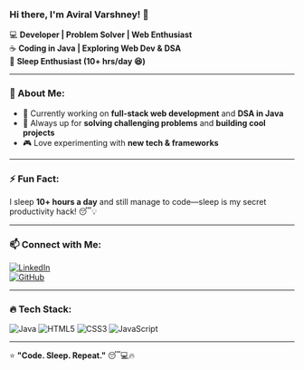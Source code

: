 ### Hi there, I'm Aviral Varshney! 👋

💻 **Developer | Problem Solver | Web Enthusiast**  
☕ **Coding in Java | Exploring Web Dev & DSA**  
🛌 **Sleep Enthusiast (10+ hrs/day 😆)**  

---

### 🚀 About Me:
- 🔭 Currently working on **full-stack web development** and **DSA in Java**
- 🎯 Always up for **solving challenging problems** and **building cool projects**
- 🎮 Love experimenting with **new tech & frameworks**

---

### ⚡ Fun Fact:
I sleep **10+ hours a day** and still manage to code—sleep is my secret productivity hack! 😴💡

---

### 📫 Connect with Me:
[![LinkedIn](https://img.shields.io/badge/LinkedIn-0A66C2?style=for-the-badge&logo=linkedin&logoColor=white)](https://www.linkedin.com/in/avi7)  
[![GitHub](https://img.shields.io/badge/GitHub-181717?style=for-the-badge&logo=github&logoColor=white)](https://github.com/avi-var07)

---

### 🔥 Tech Stack:
![Java](https://img.shields.io/badge/Java-ED8B00?style=for-the-badge&logo=java&logoColor=white)
![HTML5](https://img.shields.io/badge/HTML5-E34F26?style=for-the-badge&logo=html5&logoColor=white)
![CSS3](https://img.shields.io/badge/CSS3-1572B6?style=for-the-badge&logo=css3&logoColor=white)
![JavaScript](https://img.shields.io/badge/JavaScript-F7DF1E?style=for-the-badge&logo=javascript&logoColor=black)

---

⭐ **"Code. Sleep. Repeat."** 😴💻🔥

